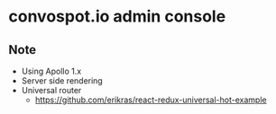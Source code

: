 # convospot.io admin console

## Note

* Using Apollo 1.x
* Server side rendering
* Universal router
  * https://github.com/erikras/react-redux-universal-hot-example